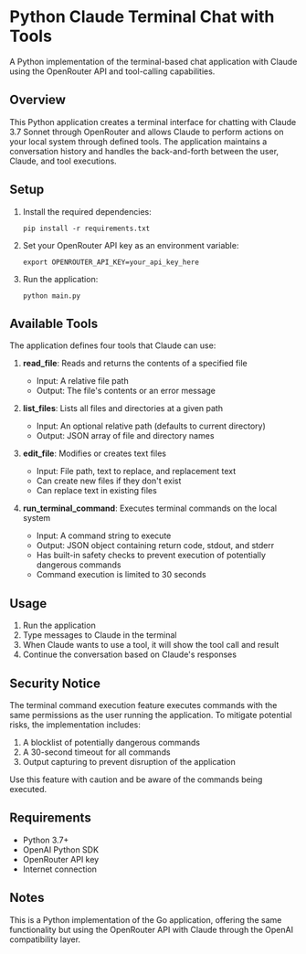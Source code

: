# Python Claude Terminal Chat with Tools

A Python implementation of the terminal-based chat application with Claude using the OpenRouter API and tool-calling capabilities.

## Overview

This Python application creates a terminal interface for chatting with Claude 3.7 Sonnet through OpenRouter and allows Claude to perform actions on your local system through defined tools. The application maintains a conversation history and handles the back-and-forth between the user, Claude, and tool executions.

## Setup

1. Install the required dependencies:
   ```
   pip install -r requirements.txt
   ```

2. Set your OpenRouter API key as an environment variable:
   ```
   export OPENROUTER_API_KEY=your_api_key_here
   ```

3. Run the application:
   ```
   python main.py
   ```

## Available Tools

The application defines four tools that Claude can use:

1. **read_file**: Reads and returns the contents of a specified file
   - Input: A relative file path
   - Output: The file's contents or an error message

2. **list_files**: Lists all files and directories at a given path
   - Input: An optional relative path (defaults to current directory)
   - Output: JSON array of file and directory names

3. **edit_file**: Modifies or creates text files
   - Input: File path, text to replace, and replacement text
   - Can create new files if they don't exist
   - Can replace text in existing files

4. **run_terminal_command**: Executes terminal commands on the local system
   - Input: A command string to execute
   - Output: JSON object containing return code, stdout, and stderr
   - Has built-in safety checks to prevent execution of potentially dangerous commands
   - Command execution is limited to 30 seconds

## Usage

1. Run the application
2. Type messages to Claude in the terminal
3. When Claude wants to use a tool, it will show the tool call and result
4. Continue the conversation based on Claude's responses

## Security Notice

The terminal command execution feature executes commands with the same permissions as the user running the application. To mitigate potential risks, the implementation includes:

1. A blocklist of potentially dangerous commands
2. A 30-second timeout for all commands
3. Output capturing to prevent disruption of the application

Use this feature with caution and be aware of the commands being executed.

## Requirements

- Python 3.7+
- OpenAI Python SDK
- OpenRouter API key
- Internet connection

## Notes

This is a Python implementation of the Go application, offering the same functionality but using the OpenRouter API with Claude through the OpenAI compatibility layer. 